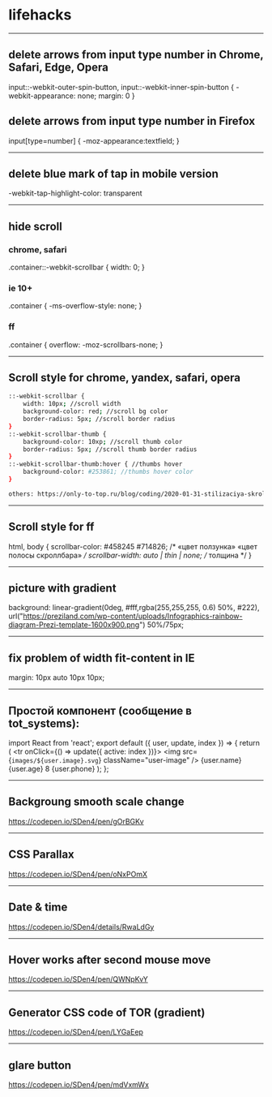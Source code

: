 # lifehacks

---

## delete arrows from input type number in Chrome, Safari, Edge, Opera
input::-webkit-outer-spin-button,
input::-webkit-inner-spin-button {
    -webkit-appearance: none;
    margin: 0
}

## delete arrows from input type number in Firefox
input[type=number] {
  -moz-appearance:textfield;
}

---

## delete blue mark of tap in mobile version
-webkit-tap-highlight-color: transparent

---

## hide scroll

### chrome, safari
.container::-webkit-scrollbar { width: 0; }

### ie 10+
.container { -ms-overflow-style: none; }

### ff
.container { overflow: -moz-scrollbars-none; }

---

## Scroll style for chrome, yandex, safari, opera

```sh
::-webkit-scrollbar {
    width: 10px; //scroll width
    background-color: red; //scroll bg color
    border-radius: 5px; //scroll border radius
}
::-webkit-scrollbar-thumb {
    background-color: 10xp; //scroll thumb color
    border-radius: 5px; //scroll thumb border radius
}
::-webkit-scrollbar-thumb:hover { //thumbs hover
    background-color: #253861; //thumbs hover color
}

others: https://only-to-top.ru/blog/coding/2020-01-31-stilizaciya-skrolla-css.html
```

---

## Scroll style for ff

html, body {
    scrollbar-color: #458245 #714826;     /* «цвет ползунка» «цвет полосы скроллбара» */
    scrollbar-width: auto | thin | none;  /* толщина */
}

---

## picture with gradient
background: linear-gradient(0deg, #fff,rgba(255,255,255, 0.6) 50%, #222), url("https://preziland.com/wp-content/uploads/Infographics-rainbow-diagram-Prezi-template-1600x900.png") 50%/75px;

---

## fix problem of width fit-content in IE
margin: 10px auto 10px 10px;

---

## Простой компонент (сообщение в tot_systems):
import React from 'react';
export default ({ user, update, index }) => {
  return (
    <tr onClick={() => update({ active: index })}>
      <td><img src={`images/${user.image}.svg`} className="user-image" /></td>
      <td>{user.name}</td>
      <td>{user.age}</td>
      <td>8 {user.phone}</td>
    </tr>
  );
};

---

## Backgroung smooth scale change

https://codepen.io/SDen4/pen/gOrBGKv

---

## CSS Parallax

https://codepen.io/SDen4/pen/oNxPOmX

---

## Date & time

https://codepen.io/SDen4/details/RwaLdGy

---

## Hover works after second mouse move

https://codepen.io/SDen4/pen/QWNpKvY

---

## Generator CSS code of TOR (gradient)

https://codepen.io/SDen4/pen/LYGaEep

---

## glare button

https://codepen.io/SDen4/pen/mdVxmWx